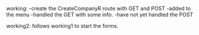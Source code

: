 working:
-create the CreateCompanyR route with GET and POST
-added to the menu
-handled the GET with some info.
-have not yet handled the POST

working2: follows working1 to start the forms.
